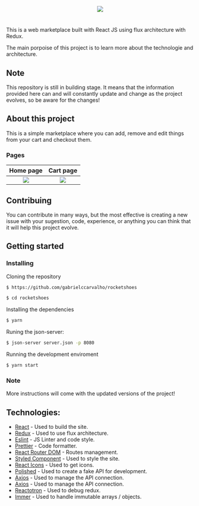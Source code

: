 <p align="center">
  <img src="https://i.imgur.com/PFIepmE.png">
</p>

#

This is a web marketplace built with React JS using flux architecture with Redux.

The main porpoise of this project is to learn more about the technologie and architecture.

## Note

This repository is still in building stage. It means that the information provided here can and will constantly update and change as the project evolves, so be aware for the changes!

## About this project

This is a simple marketplace where you can add, remove and edit things from your cart and checkout them.

### Pages

|                   Home page                   |                   Cart page                   |
| :-------------------------------------------: | :-------------------------------------------: |
| <img src="https://i.imgur.com/kXpEHOz.png" /> | <img src="https://i.imgur.com/YPNRY6R.png" /> |

## Contribuing

You can contribute in many ways, but the most effective is creating a new issue with your sugestion, code, experience, or anything you can think that it will help this project evolve.

## Getting started

### Installing

Cloning the repository

```bash
$ https://github.com/gabrielccarvalho/rocketshoes
```

```bash
$ cd rocketshoes
```

Installing the dependencies

```bash
$ yarn
```

Runing the json-server:

```bash
$ json-server server.json -p 8080
```

Running the development enviroment

```bash
$ yarn start
```

### Note

More instructions will come with the updated versions of the project!

## Technologies:

- [React](https://reactjs.org/) - Used to build the site.
- [Redux](https://redux.js.org/) - Used to use flux architecture.
- [Eslint](https://eslint.org/) - JS Linter and code style.
- [Prettier](https://github.com/prettier/prettier) - Code formatter.
- [React Router DOM](https://reacttraining.com/react-router/web/guides/quick-start) - Routes management.
- [Styled Component](https://www.styled-components.com/) - Used to style the site.
- [React Icons](https://www.npmjs.com/package/react-icons) - Used to get icons.
- [Polished](https://polished.js.org) - Used to create a fake API for development.
- [Axios](https://github.com/axios/axios) - Used to manage the API connection.
- [Axios](https://github.com/axios/axios) - Used to manage the API connection.
- [Reactotron](https://github.com/infinitered/reactotron) - Used to debug redux.
- [Immer](https://github.com/immerjs/immer) - Used to handle immutable arrays / objects.
